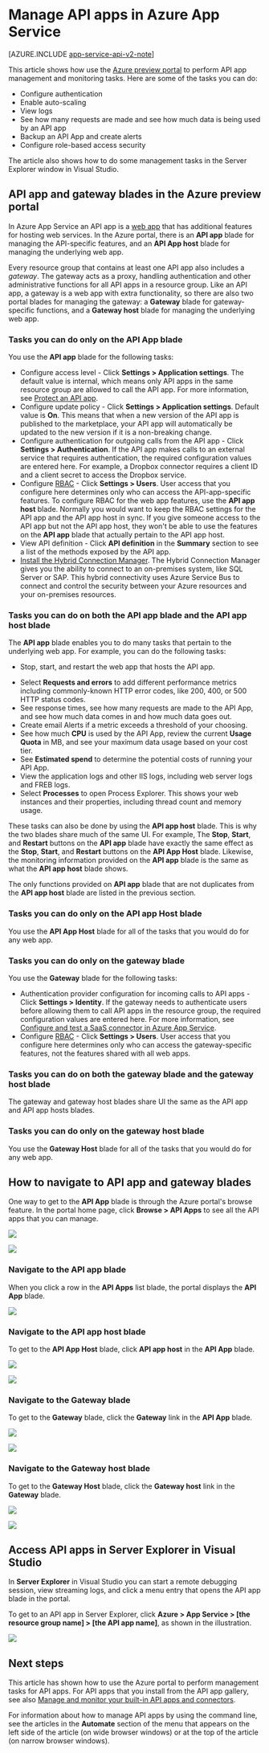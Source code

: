 <properties 
    pageTitle="Manage API apps" 
    description="Learn how to manage Azure App Service API apps by using the Azure portal and Visual Studio Server Explorer." 
    services="app-service\api" 
    documentationCenter="" 
    authors="tdykstra" 
    manager="wpickett" 
    editor="jimbe"/>

<tags 
    ms.service="app-service-api" 
    ms.workload="web" 
    ms.tgt_pltfrm="na" 
    ms.devlang="na"
    ms.topic="article" 
    ms.date="12/04/2015" 
    ms.author="tdykstra"/>

# Manage API apps in Azure App Service

[AZURE.INCLUDE [app-service-api-v2-note](../../includes/app-service-api-v2-note.md)]

This article shows how use the [Azure preview portal](https://portal.azure.com/) to perform API app management and monitoring tasks. Here are some of the tasks you can do:

- Configure authentication 
- Enable auto-scaling
- View logs
- See how many requests are made and see how much data is being used by an API app
- Backup an API App and create alerts
- Configure role-based access security

The article also shows how to do some management tasks in the Server Explorer window in Visual Studio.

## API app and gateway blades in the Azure preview portal

In Azure App Service an API app is a [web app](../app-service-web/app-service-web-overview.md) that has additional features for hosting web services. In the Azure portal, there is an **API app** blade for managing the API-specific features, and an **API App host** blade for managing the underlying web app. 

Every resource group that contains at least one API app also includes a  *gateway*. The gateway acts as a proxy, handling authentication and other administrative functions for all API apps in a resource group. Like an API app, a gateway is a web app with extra functionality, so there are also two portal blades for managing the gateway: a **Gateway** blade for gateway-specific functions, and a **Gateway host** blade for managing the underlying web app.

### Tasks you can do only on the API App blade

You use the **API app** blade for the following tasks:

- Configure access level - Click **Settings > Application settings**. The default value is internal, which means only API apps in the same resource group are allowed to call the API app. For more information, see [Protect an API app](app-service-api-dotnet-add-authentication.md).   
- Configure update policy - Click **Settings > Application settings**. Default value is **On**. This means that when a new version of the API app is published to the marketplace, your API app will automatically be updated to the new version if it is a non-breaking change.  
- Configure authentication for outgoing calls from the API app - Click **Settings > Authentication**.  If the API app makes calls to an external service that requires authentication, the required configuration values are entered here. For example, a Dropbox connector requires a client ID and a client secret to access the Dropbox service.
- Configure [RBAC](../role-based-access-control-configure.md) - Click **Settings > Users**. User access that you configure here determines only who can access the API-app-specific features. To configure RBAC for the web app features, use the **API app host** blade. Normally you would want to keep the RBAC settings for the API app and the API app host in sync. If you give someone access to the API app but not the API app host, they won't be able to use the features on the **API app** blade that actually pertain to the API app host.
- View API definition - Click **API definition** in the **Summary** section to see a list of the methods exposed by the API app.
- [Install the Hybrid Connection Manager](../app-service-logic/app-service-logic-hybrid-connection-manager.md). The Hybrid Connection Manager gives you the ability to connect to an on-premises system, like SQL Server or SAP. This hybrid connectivity uses Azure Service Bus to connect and control the security between your Azure resources and your on-premises resources.

### Tasks you can do on both the API app blade and the API app host blade 

The **API app** blade enables you to do many tasks that pertain to the underlying web app. For example, you can do the following tasks:

* Stop, start, and restart the web app that hosts the API app.  
- Select **Requests and errors** to add different performance metrics including commonly-known HTTP error codes, like 200, 400, or 500 HTTP status codes.
- See response times, see how many requests are made to the API App, and see how much data comes in and how much data goes out. 
- Create email Alerts if a metric exceeds a threshold of your choosing. 
- See how much **CPU** is used by the API App, review the current **Usage Quota** in MB, and see your maximum data usage based on your cost tier.
- See **Estimated spend**  to determine the potential costs of running your API App.
- View the application logs and other IIS logs, including web server logs and FREB logs.
- Select **Processes** to open Process Explorer. This shows your web instances and their properties, including thread count and memory usage.

These tasks can also be done by using the **API app host** blade.  This is why the two blades share much of the same UI. For example, The **Stop**, **Start**, and **Restart** buttons on the **API app** blade have exactly the same effect as the **Stop**, **Start**, and **Restart** buttons on the **API App Host** blade. Likewise, the monitoring information provided on the **API app** blade is the same as what the **API app host** blade shows. 

The only functions provided on **API app** blade that are not duplicates from the **API app host** blade are listed in the previous section.

### Tasks you can do only on the API app Host blade

You use the **API App Host** blade for all of the tasks that you would do for any web app.

### Tasks you can do only on the gateway blade

You use the **Gateway** blade for the following tasks:

- Authentication provider configuration for incoming calls to API apps - Click **Settings > Identity**. If the gateway needs to authenticate users before allowing them to call API apps in the resource group, the required configuration values are entered here. For more information, see [Configure and test a SaaS connector in Azure App Service](app-service-api-connnect-your-app-to-saas-connector.md). 
- Configure [RBAC](../role-based-access-control-configure.md) - Click **Settings > Users**. User access that you configure here determines only who can access the gateway-specific features, not the features shared with all web apps.

### Tasks you can do on both the gateway blade and the gateway host blade 

The gateway and gateway host blades share UI the same as the API app and API app hosts blades.

### Tasks you can do only on the gateway host blade

You use the **Gateway Host** blade for all of the tasks that you would do for any web app.

## <a id="navigate"></a>How to navigate to API app and gateway blades 

One way to get to the **API App** blade is through the Azure portal's browse feature.  In the portal home page, click **Browse > API Apps** to see all the API apps that you can manage. 

![](./media/app-service-api-manage-in-portal/browse.png)

![](./media/app-service-api-manage-in-portal/apiappslist.png)

### Navigate to the API app blade

When you click a row in the **API Apps** list blade, the portal displays the **API App** blade.

![](./media/app-service-api-manage-in-portal/apiappblade.png)

### Navigate to the API app host blade

To get to the **API App Host** blade, click **API app host** in the **API App** blade.

![](./media/app-service-api-manage-in-portal/apiappbladetohost.png)

![](./media/app-service-api-manage-in-portal/apiapphostbladenocallouts.png)

### Navigate to the Gateway blade

To get to the **Gateway** blade, click the **Gateway** link in the **API App** blade.
   
![](./media/app-service-api-manage-in-portal/apiappbladegotogateway.png)

![](./media/app-service-api-manage-in-portal/gatewaybladenocallout.png)

### Navigate to the Gateway host blade

To get to the **Gateway Host** blade, click the **Gateway host** link in the **Gateway** blade.
   
![](./media/app-service-api-manage-in-portal/gatewaybladetohost.png)

![](./media/app-service-api-manage-in-portal/gatewayhost.png)

## Access API apps in Server Explorer in Visual Studio

In **Server Explorer** in Visual Studio you can start a remote debugging session, view streaming logs, and click a menu entry that opens the API app blade in the portal.

To get to an API app in Server Explorer, click **Azure > App Service > [the resource group name] > [the API app name]**, as shown in the illustration.

![](./media/app-service-api-manage-in-portal/se.png)

## Next steps

This article has shown how to use the Azure portal to perform management tasks for API apps. For API apps that you install from the API app gallery, see also [Manage and monitor your built-in API apps and connectors](../app-service-logic/app-service-logic-monitor-your-connectors.md).

For information about how to manage API apps by using the command line, see the articles in the **Automate** section of the menu that appears on the left side of the article (on wide browser windows) or at the top of the article (on narrow browser windows).




<!--HONumber=Mar16_HO4-->


